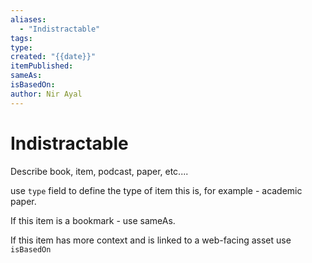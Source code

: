 ```yaml
---
aliases:
  - "Indistractable"
tags: 
type: 
created: "{{date}}"
itemPublished: 
sameAs: 
isBasedOn: 
author: Nir Ayal
---
```

# Indistractable

Describe book, item, podcast, paper, etc....

use `type` field to define the type of item this is, for example - academic paper. 

If this item is a bookmark - use sameAs.

If this item has more context and is linked to a web-facing asset use `isBasedOn`